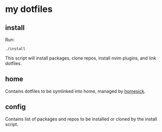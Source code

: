 # my dotfiles

## install

Run:

```
./install
```

This script will install packages, clone repos, install nvim plugins, and link
dotfiles.

## home

Contains dotfiles to be symlinked into home, managed by
[homesick](https://github.com/technicalpickles/homesick).

## config

Contains list of packages and repos to be installed or cloned by the install
script.
